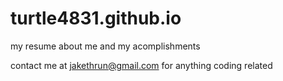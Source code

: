 # turtle4831.github.io
my resume about me and my acomplishments 


contact me at jakethrun@gmail.com for anything coding related
